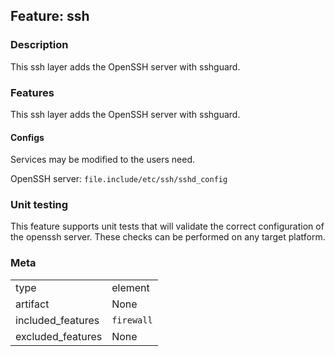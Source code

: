## Feature: ssh
### Description
<website-feature>
This ssh layer adds the OpenSSH server with sshguard.
</website-feature>

### Features
This ssh layer adds the OpenSSH server with sshguard.

#### Configs
Services may be modified to the users need.

OpenSSH server: `file.include/etc/ssh/sshd_config`

### Unit testing
This feature supports unit tests that will validate the correct configuration of the openssh server. These checks can be performed on any target platform.

### Meta
|||
|---|---|
|type|element|
|artifact|None|
|included_features|`firewall`|
|excluded_features|None|
